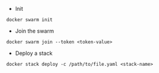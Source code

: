 
- Init 

```docker swarm init```

- Join the swarm

```docker swarm join --token <token-value>```

- Deploy a stack 

```docker stack deploy -c /path/to/file.yaml <stack-name>```
